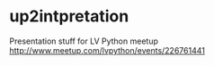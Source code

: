 # up2intpretation

Presentation stuff for LV Python meetup
http://www.meetup.com/lvpython/events/226761441

